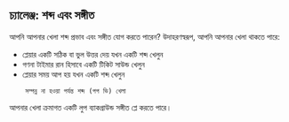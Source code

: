 ## চ্যালেঞ্জ: শব্দ এবং সঙ্গীত

আপনি আপনার খেলা শব্দ প্রভাব এবং সঙ্গীত যোগ করতে পারেন? উদাহরণস্বরূপ, আপনি আপনার খেলা থাকতে পারে:

+ প্লেয়ার একটি সঠিক বা ভুল উত্তর দেয় যখন একটি শব্দ খেলুন
+ গণনা টাইমার রান হিসাবে একটি টিকিট সাউন্ড খেলুন
+ প্লেয়ার সময় আপ হয় যখন একটি শব্দ খেলুন

```blocks3
    সম্পন্ন না হওয়া পর্যন্ত শব্দ (পপ ভি) খেলা
```

আপনার খেলা ক্রমাগত একটি লুপ ব্যাকগ্রাউন্ড সঙ্গীত প্লে করতে পারে।